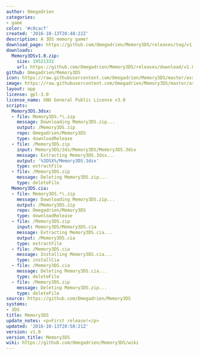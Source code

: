 ```yaml
---
author: Omegadrien
categories:
- game
color: '#c8cacf'
created: '2016-10-13T20:48:22Z'
description: A 3DS memory game!
download_page: https://github.com/Omegadrien/Memory3DS/releases/tag/v1.0
downloads:
  Memory3DSv1.0.zip:
    size: 19521332
    url: https://github.com/Omegadrien/Memory3DS/releases/download/v1.0/Memory3DSv1.0.zip
github: Omegadrien/Memory3DS
icon: https://raw.githubusercontent.com/Omegadrien/Memory3DS/master/assets/icon.png
image: https://raw.githubusercontent.com/Omegadrien/Memory3DS/master/assets/banner.png
layout: app
license: gpl-3.0
license_name: GNU General Public License v3.0
scripts:
  Memory3DS.3dsx:
  - file: Memory3DS.*\.zip
    message: Downloading Memory3DS.zip...
    output: /Memory3DS.zip
    repo: Omegadrien/Memory3DS
    type: downloadRelease
  - file: /Memory3DS.zip
    input: Memory3DS/3ds/Memory3DS/Memory3DS.3dsx
    message: Extracting Memory3DS.3dsx...
    output: '%3DSX%/Memory3DS.3dsx'
    type: extractFile
  - file: /Memory3DS.zip
    message: Deleting Memory3DS.zip...
    type: deleteFile
  Memory3DS.cia:
  - file: Memory3DS.*\.zip
    message: Downloading Memory3DS.zip...
    output: /Memory3DS.zip
    repo: Omegadrien/Memory3DS
    type: downloadRelease
  - file: /Memory3DS.zip
    input: Memory3DS/Memory3DS.cia
    message: Extracting Memory3DS.cia...
    output: /Memory3DS.cia
    type: extractFile
  - file: /Memory3DS.cia
    message: Installing Memory3DS.cia...
    type: installCia
  - file: /Memory3DS.cia
    message: Deleting Memory3DS.cia...
    type: deleteFile
  - file: /Memory3DS.zip
    message: Deleting Memory3DS.zip...
    type: deleteFile
source: https://github.com/Omegadrien/Memory3DS
systems:
- 3DS
title: Memory3DS
update_notes: <p>First release!</p>
updated: '2016-10-13T20:58:21Z'
version: v1.0
version_title: Memory3DS
wiki: https://github.com/Omegadrien/Memory3DS/wiki
---
```

